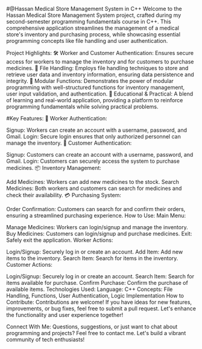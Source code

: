 #@Hassan Medical Store Management System in C++
Welcome to the Hassan Medical Store Management System project, crafted during my second-semester programming fundamentals course in C++. This comprehensive application streamlines the management of a medical store's inventory and purchasing process, while showcasing essential programming concepts like file handling and user authentication.

Project Highlights:
🛠 Worker and Customer Authentication: Ensures secure access for workers to manage the inventory and for customers to purchase medicines.
📁 File Handling: Employs file handling techniques to store and retrieve user data and inventory information, ensuring data persistence and integrity.
🔧 Modular Functions: Demonstrates the power of modular programming with well-structured functions for inventory management, user input validation, and authentication.
🌟 Educational & Practical: A blend of learning and real-world application, providing a platform to reinforce programming fundamentals while solving practical problems.

#Key Features:
📜 Worker Authentication:

Signup: Workers can create an account with a username, password, and Gmail.
Login: Secure login ensures that only authorized personnel can manage the inventory.
🛒 Customer Authentication:

Signup: Customers can create an account with a username, password, and Gmail.
Login: Customers can securely access the system to purchase medicines.
📦 Inventory Management:

Add Medicines: Workers can add new medicines to the stock.
Search Medicines: Both workers and customers can search for medicines and check their availability.
💳 Purchasing System:

Order Confirmation: Customers can search for and confirm their orders, ensuring a streamlined purchasing experience.
How to Use:
Main Menu:

Manage Medicines: Workers can login/signup and manage the inventory.
Buy Medicines: Customers can login/signup and purchase medicines.
Exit: Safely exit the application.
Worker Actions:

Login/Signup: Securely log in or create an account.
Add Item: Add new items to the inventory.
Search Item: Search for items in the inventory.
Customer Actions:

Login/Signup: Securely log in or create an account.
Search Item: Search for items available for purchase.
Confirm Purchase: Confirm the purchase of available items.
Technologies Used:
Language: C++
Concepts: File Handling, Functions, User Authentication, Logic Implementation
How to Contribute:
Contributions are welcome! If you have ideas for new features, improvements, or bug fixes, feel free to submit a pull request. Let's enhance the functionality and user experience together!

Connect With Me:
Questions, suggestions, or just want to chat about programming and projects? Feel free to contact me. Let's build a vibrant community of tech enthusiasts!

